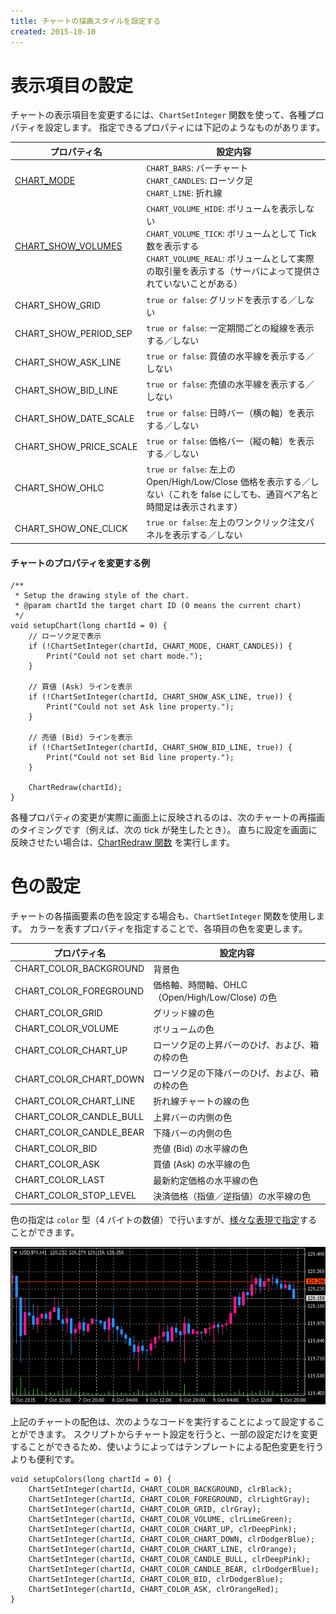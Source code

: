 ```yaml
---
title: チャートの描画スタイルを設定する
created: 2015-10-10
---
```



表示項目の設定
====
チャートの表示項目を変更するには、`ChartSetInteger` 関数を使って、各種プロパティを設定します。
指定できるプロパティには下記のようなものがあります。

| プロパティ名 | 設定内容 |
| ------------ | -------- |
| [CHART_MODE](https://www.mql5.com/en/docs/constants/chartconstants/chart_view#enum_chart_mode) | `CHART_BARS`: バーチャート<br>`CHART_CANDLES`: ローソク足<br>`CHART_LINE`: 折れ線 |
| [CHART_SHOW_VOLUMES](https://www.mql5.com/en/docs/constants/chartconstants/chart_view#enum_chart_volume_mode) | `CHART_VOLUME_HIDE`: ボリュームを表示しない<br>`CHART_VOLUME_TICK`: ボリュームとして Tick 数を表示する<br>`CHART_VOLUME_REAL`: ボリュームとして実際の取引量を表示する（サーバによって提供されていないことがある） |
| CHART_SHOW_GRID | `true or false`: グリッドを表示する／しない |
| CHART_SHOW_PERIOD_SEP | `true or false`: 一定期間ごとの縦線を表示する／しない |
| CHART_SHOW_ASK_LINE | `true or false`: 買値の水平線を表示する／しない |
| CHART_SHOW_BID_LINE | `true or false`: 売値の水平線を表示する／しない |
| CHART_SHOW_DATE_SCALE | `true or false`: 日時バー（横の軸）を表示する／しない |
| CHART_SHOW_PRICE_SCALE | `true or false`: 価格バー（縦の軸）を表示する／しない |
| CHART_SHOW_OHLC | `true or false`: 左上の Open/High/Low/Close 価格を表示する／しない（これを false にしても、通貨ペア名と時間足は表示されます） |
| CHART_SHOW_ONE_CLICK | `true or false`: 左上のワンクリック注文パネルを表示する／しない |


#### チャートのプロパティを変更する例
```mql
/**
 * Setup the drawing style of the chart.
 * @param chartId the target chart ID (0 means the current chart)
 */
void setupChart(long chartId = 0) {
    // ローソク足で表示
    if (!ChartSetInteger(chartId, CHART_MODE, CHART_CANDLES)) {
        Print("Could not set chart mode.");
    }

    // 買値 (Ask) ラインを表示
    if (!ChartSetInteger(chartId, CHART_SHOW_ASK_LINE, true)) {
        Print("Could not set Ask line property.");
    }

    // 売値 (Bid) ラインを表示
    if (!ChartSetInteger(chartId, CHART_SHOW_BID_LINE, true)) {
        Print("Could not set Bid line property.");
    }

    ChartRedraw(chartId);
}
```

各種プロパティの変更が実際に画面上に反映されるのは、次のチャートの再描画のタイミングです（例えば、次の tick が発生したとき）。
直ちに設定を画面に反映させたい場合は、[ChartRedraw 関数](https://www.mql5.com/en/docs/chart_operations/chartredraw) を実行します。


色の設定
====
チャートの各描画要素の色を設定する場合も、`ChartSetInteger` 関数を使用します。
カラーを表すプロパティを指定することで、各項目の色を変更します。

| プロパティ名 | 設定内容 |
| ------------ | -------- |
| CHART_COLOR_BACKGROUND | 背景色 |
| CHART_COLOR_FOREGROUND | 価格軸、時間軸、OHLC（Open/High/Low/Close) の色 |
| CHART_COLOR_GRID | グリッド線の色 |
| CHART_COLOR_VOLUME | ボリュームの色 |
| CHART_COLOR_CHART_UP | ローソク足の上昇バーのひげ、および、箱の枠の色 |
| CHART_COLOR_CHART_DOWN | ローソク足の下降バーのひげ、および、箱の枠の色 |
| CHART_COLOR_CHART_LINE | 折れ線チャートの線の色 |
| CHART_COLOR_CANDLE_BULL | 上昇バーの内側の色 |
| CHART_COLOR_CANDLE_BEAR | 下降バーの内側の色 |
| CHART_COLOR_BID | 売値 (Bid) の水平線の色 |
| CHART_COLOR_ASK | 買値 (Ask) の水平線の色 |
| CHART_COLOR_LAST | 最新約定価格の水平線の色 |
| CHART_COLOR_STOP_LEVEL | 決済価格（指値／逆指値）の水平線の色 |

色の指定は `color` 型（4 バイトの数値）で行いますが、[様々な表現で指定](colors.html)することができます。

![drawing-style.png](drawing-style.png)

上記のチャートの配色は、次のようなコードを実行することによって設定することができます。
スクリプトからチャート設定を行うと、一部の設定だけを変更することができるため、使いようによってはテンプレートによる配色変更を行うよりも便利です。

```mql
void setupColors(long chartId = 0) {
    ChartSetInteger(chartId, CHART_COLOR_BACKGROUND, clrBlack);
    ChartSetInteger(chartId, CHART_COLOR_FOREGROUND, clrLightGray);
    ChartSetInteger(chartId, CHART_COLOR_GRID, clrGray);
    ChartSetInteger(chartId, CHART_COLOR_VOLUME, clrLimeGreen);
    ChartSetInteger(chartId, CHART_COLOR_CHART_UP, clrDeepPink);
    ChartSetInteger(chartId, CHART_COLOR_CHART_DOWN, clrDodgerBlue);
    ChartSetInteger(chartId, CHART_COLOR_CHART_LINE, clrOrange);
    ChartSetInteger(chartId, CHART_COLOR_CANDLE_BULL, clrDeepPink);
    ChartSetInteger(chartId, CHART_COLOR_CANDLE_BEAR, clrDodgerBlue);
    ChartSetInteger(chartId, CHART_COLOR_BID, clrDodgerBlue);
    ChartSetInteger(chartId, CHART_COLOR_ASK, clrOrangeRed);
}
```
